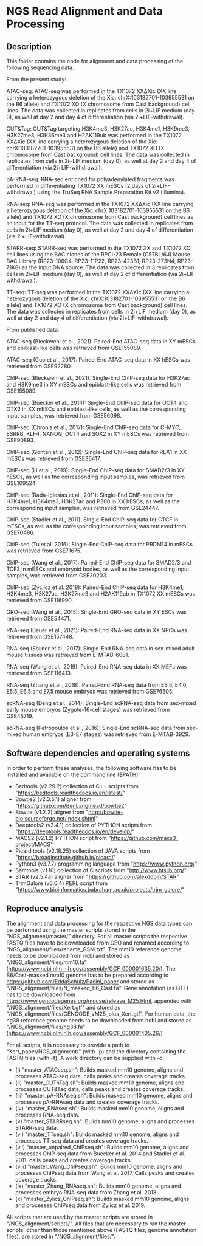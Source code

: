 # NGS Read Alignment and Data Processing

## Description
This folder contains the code for alignment and data processing of the following sequencing data:

From the present study: 

ATAC-seq: ATAC-seq was performed in the TX1072 XXΔXic (XX line carrying a heterozygous deletion of the Xic: chrX:103182701-103955531 on the B6 allele) and TX1072 XO (X chromosome from Cast background) cell lines. The data was collected in replicates from cells in 2i+LIF medium (day 0), as well at day 2 and day 4 of differentiation (via 2i+LIF-withdrawal).

CUT&Tag: CUT&Tag targeting H3K4me3, H3K27ac, H3K4me1, H3K9me3, H3K27me3, H3K36me3 and H2AK119ub was performed in the TX1072 XXΔXic (XX line carrying a heterozygous deletion of the Xic: chrX:103182701-103955531 on the B6 allele) and TX1072 XO (X chromosome from Cast background) cell lines. The data was collected in replicates from cells in 2i+LIF medium (day 0), as well at day 2 and day 4 of differentiation (via 2i+LIF-withdrawal).

pA-RNA-seq: RNA-seq enriched for polyadenylated fragments was performed in differentiating TX1072 XX mESCs (2 days of 2i+LIF-withdrawal) using the TruSeq RNA Sample Preparation Kit v2 (Illumina).

RNA-seq: RNA-seq was performed in the TX1072 XXΔXic (XX line carrying a heterozygous deletion of the Xic: chrX:103182701-103955531 on the B6 allele) and TX1072 XO (X chromosome from Cast background) cell lines as an input for the TT-seq protocol. The data was collected in replicates from cells in 2i+LIF medium (day 0), as well at day 2 and day 4 of differentiation (via 2i+LIF-withdrawal).

STARR-seq: STARR-seq was performed in the TX1072 XX and TX1072 XO cell lines using the BAC clones of the RPCI-23 Female (C57BL/6J) Mouse BAC Library (RP23-106C4, RP23-11P22, RP23-423B1, RP23-273N4, RP23-71K8) as the input DNA source. The data was collected in 3 replicates from cells in 2i+LIF medium (day 0), as well at day 2 of differentiation (via 2i+LIF-withdrawal).

TT-seq: TT-seq was performed in the TX1072 XXΔXic (XX line carrying a heterozygous deletion of the Xic: chrX:103182701-103955531 on the B6 allele) and TX1072 XO (X chromosome from Cast background) cell lines. The data was collected in replicates from cells in 2i+LIF medium (day 0), as well at day 2 and day 4 of differentiation (via 2i+LIF-withdrawal).

From published data:

ATAC-seq (Bleckwehl et al., 2021): Paired-End ATAC-seq data in XY mESCs and epiblast-like cells was retrieved from GSE155089.

ATAC-seq (Guo et al., 2017): Paired-End ATAC-seq data in XX hESCs was retrieved from GSE92280.

ChIP-seq (Bleckwehl et al., 2021): Single-End ChIP-seq data for H3K27ac and H3K9me3 in XY mESCs and epiblast-like cells was retrieved from GSE155089.

ChIP-seq (Buecker et al., 2014): Single-End ChIP-seq data for OCT4 and OTX2 in XX mESCs and epiblast-like cells, as well as the corresponding input samples, was retrieved from GSE56098.

ChIP-seq (Chronis et al., 2017): Single-End ChIP-seq data for C-MYC, ESRRB, KLF4, NANOG, OCT4 and SOX2 in XY mESCs was retrieved from GSE90893.

ChIP-seq (Gontan et al., 2012): Single-End ChIP-seq data for REX1 in XX mESCs was retrieved from GSE36417.

ChIP-seq (Li et al., 2019): Single-End ChIP-seq data for SMAD2/3 in XY hESCs, as well as the corresponding input samples, was retrieved from GSE109524.

ChIP-seq (Rada-Iglesias et al., 2011): Single-End ChIP-seq data for H3K4me1, H3K4me3, H3K27ac and P300 in XX hESCs, as well as the corresponding input samples, was retrieved from GSE24447.

ChIP-seq (Stadler et al., 2011): Single-End ChIP-seq data for CTCF in mESCs, as well as the corresponding input samples, was retrieved from GSE70486.

ChIP-seq (Tu et al. 2016): Single-End ChIP-seq data for PRDM14 in mESCs was retrieved from GSE71675.

ChIP-seq (Wang et al., 2017): Paired-End ChIP-seq data for SMAD2/3 and TCF3 in mESCs and embryoid bodies, as well as the corresponding input samples, was retrieved from GSE30203.

ChIP-seq (Zyclicz et al. 2019): Paired-End ChIP-seq data for H3K4me1, H3K4me3, H3K27ac, H3K27me3 and H2AK119ub in TX1072 XX mESCs was retrieved from GSE116990.

GRO-seq (Wang et al., 2015): Single-End GRO-seq data in XY ESCs was retrieved from GSE54471.

RNA-seq (Bauer et al., 2021): Paired-End RNA-seq data in XX NPCs was retrieved from GSE157448.

RNA-seq (Söllner et al., 2017): Single-End RNA-seq data in sex-mixed adult mouse tissues was retrieved from E-MTAB-6081.

RNA-seq (Wang et al., 2019): Paired-End RNA-seq data in XX MEFs was retrieved from GSE116413.

RNA-seq (Zhang et al., 2018):  Paired-End RNA-seq data from E3.5, E4.0, E5.5, E6.5 and E7.5 mouse embryos was retrieved from GSE76505.

scRNA-seq (Deng et al., 2014): Single-End scRNA-seq data from sex-mixed early mouse embryos (Zygote-16-cell stages) was retrieved from GSE45719.

scRNA-seq (Petropoulos et al., 2016): Single-End scRNA-seq data from sex-mixed human embryos (E3-E7 stages) was retrieved from E-MTAB-3929.

## Software dependencies and operating systems
In order to perform these analyses, the following software has to be installed and available on the command line ($PATH):
- Bedtools (v2.29.2) collection of C++ scripts from "https://bedtools.readthedocs.io/en/latest/"
- Bowtie2 (v2.3.5.1) aligner from "https://github.com/BenLangmead/bowtie2"
- Bowtie (v1.2.2) aligner from "http://bowtie-bio.sourceforge.net/index.shtml"
- Deeptools2 (v3.4.1) collection of PYTHON scripts from "https://deeptools.readthedocs.io/en/develop/"
- MACS2 (v2.1.2) PYTHON script from "https://github.com/macs3-project/MACS"
- Picard tools (v2.18.25) collection of JAVA scripts from "https://broadinstitute.github.io/picard/"
- Python3 (v3.7.7) programming language from "https://www.python.org/"
- Samtools (v1.10) collection of C scripts from "http://www.htslib.org/"
- STAR (v2.5.4a) aligner from "https://github.com/alexdobin/STAR"
- TrimGalore (v0.6.4) PERL script from "https://www.bioinformatics.babraham.ac.uk/projects/trim_galore/"


## Reproduce analysis
The alignment and data processing for the respective NGS data types can be performed using the master scripts stored in the "NGS_alignment/master/" directory. For all master scripts the respective FASTQ files have to be downloaded from GEO and renamed according to "NGS_alignment/files/rename_GSM.txt". The mm10 reference genome needs to be downloaded from ncbi and stored as "/NGS_alignment/files/mm10.fa" (https://www.ncbi.nlm.nih.gov/assembly/GCF_000001635.20/). The B6/Cast-masked mm10 genome has to be prepared according to https://github.com/EddaSchulz/Pacini_paper and stored as "/NGS_alignment/files/N_masked_B6_Cast.fa". Gene annotation (as GTF) has to be downloaded from https://www.gencodegenes.org/mouse/release_M25.html, appended with "/NGS_alignment/files/Xert.gtf" and stored as "/NGS_alignment/files/GENCODE_vM25_plus_Xert.gtf". For human data, the hg38 reference genome needs to be downloaded from ncbi and stored as "/NGS_alignment/files/hg38.fa" (https://www.ncbi.nlm.nih.gov/assembly/GCF_000001405.26/)

For all scripts, it is necessary to provide a path to "Xert_paper/NGS_alignment/" (with -p) and the directory containing the FASTQ files (with -f). A work directory can be supplied with -d.

- (i)   "master_ATACseq.sh": Builds masked mm10 genome, aligns and processes ATAC-seq data, calls peaks and creates coverage tracks.
- (ii)  "master_CUTnTag.sh": Builds masked mm10 genome, aligns and processes CUT&Tag data, calls peaks and creates coverage tracks.
- (iii) "master_pA-RNAseq.sh": Builds masked mm10 genome, aligns and processes pA-RNAseq data and creates coverage tracks.
- (iv)  "master_RNAseq.sh": Builds masked mm10 genome, aligns and processes RNA-seq data.
- (v) "master_STARRseq.sh": Builds mm10 genome, aligns and processes STARR-seq data.
- (vi) "master_TTseq.sh": Builds masked mm10 genome, aligns and processes TT-seq data and creates coverage tracks.
- (vii) "master_unpaired_ChIPseq.sh": Builds mm10 genome, aligns and processes ChIP-seq data from Buecker et al. 2014 and Stadler et al. 2011, calls peaks and creates coverage tracks.
- (viii) "master_Wang_ChIPseq.sh": Builds mm10 genome, aligns and processes ChIPseq data from Wang et al. 2017, Calls peaks and creates coverage tracks.
- (ix) "master_Zhang_RNAseq.sh": Builds mm10 genome, aligns and processes embryo RNA-seq data from Zhang et al. 2018.
- (x) "master_Zylicz_ChIPseq.sh": Builds masked mm10 genome, aligns and processes ChIPseq data from Zylicz et al. 2019.

All scripts that are used by the master scripts are stored in "/NGS_alignment/scripts/". All files that are necessary to run the master scripts, other than those mentioned above (FASTQ files, genome annotation files), are stored in "/NGS_alignment/files/".

